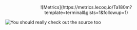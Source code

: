 <!--      int i;f(int x){putchar(((29-2*x)*x-91)*x/2      -->
<!--      +97);}main(int c,char**v){printf(v[1]);for      -->
<!--      (;i<4;++i)f(--v[2][i]%16/4),f(v[2][i]%4);}      -->

<p align="center">
	![Metrics](https://metrics.lecoq.io/Ta180m?template=terminal&gists=1&followup=1)
</p>

<!--<div align="center">
	<p>
		<img src="https://github-readme-stats.vercel.app/api?username=Ta180m&count_private=true&show_icons=true&title_color=fff&icon_color=79ff97&text_color=9f9f9f&bg_color=151515&include_all_commits=true" >
	</p>
</div>-->


<!--<a href="https://github.com/Ta180m/Ta180m">
  <img align="left" src="https://github-readme-stats.vercel.app/api?username=Ta180m&show_icons=true&title_color=fff&icon_color=79ff97&text_color=9f9f9f&bg_color=151515&count_private=true&include_all_commits=true" />
</a>-->
<!--<a href="https://github.com/Ta180m/Ta180m">
  <img align="left" src="https://github-readme-stats.vercel.app/api/top-langs/?username=Ta180m&show_icons=true&title_color=fff&icon_color=79ff97&text_color=9f9f9f&bg_color=151515&hide=GLSL&layout=compact" />
</a>-->


<!--          not exp log srand xor s qq qx xor          -->
<!--          s x x length uc ord and print chr          -->
<!--          ord for qw q join use sub tied qx          -->
<!--          xor eval xor print qq q q xor int          -->
<!--          eval lc q m cos and print chr ord          -->
<!--          for qw y abs ne open tied hex exp          -->
<!--          ref y m xor scalar srand print qq          -->
<!--          q q xor int eval lc qq y sqrt cos          -->
<!--          and print chr ord for qw x printf          -->
<!--          each return local x y or print qq          -->
<!--          s s and eval q s undef or oct xor          -->
<!--          time xor ref print chr int ord lc          -->
<!--          foreach qw y hex alarm chdir kill          -->
<!--          exec return y s gt sin sort split          -->


<!--<div align="center">
	<p>
		<img src="https://raw.githubusercontent.com/Ta180m/Ta180m/master/header.svg" width="800" height="400">
	</p>
</div>-->

<!--<div align="center">
	<p>
		<img src="https://github-readme-stats.vercel.app/api?username=Ta180m&show_icons=true&title_color=fff&icon_color=79ff97&text_color=9f9f9f&bg_color=151515&count_private=true&include_all_commits=true" >
	</p>
</div>-->

<!--<div align="center">
	<p>
		<img src="https://github-readme-stats.vercel.app/api/top-langs/?username=Ta180m&show_icons=true&title_color=fff&icon_color=79ff97&text_color=9f9f9f&bg_color=151515&hide=GLSL" >
	</p>
</div>-->


<!--<a href="https://github.com/Ta180m/Library">
  <img align="left" src="https://github-readme-stats.vercel.app/api/pin/?username=Ta180m&repo=Library" />
</a>
<a href="https://github.com/Ta180m/USACO">
  <img align="left" src="https://github-readme-stats.vercel.app/api/pin/?username=Ta180m&repo=USACO" />
</a>-->


<div align="left">
  <img src="https://komarev.com/ghpvc/?username=Ta180m" alt="You should really check out the source too" />
</div>


<!--
                                                       #
                                                   sub j(\$){($
                     P,$V)=                      @_;while($$P=~s:^
                 ([()])::x){                    $V+=('('eq$1)?-32:31
           }$V+=ord(  substr(                 $$P,0,1,""))-74} sub a{
          my($I,$K,$  J,$L)=@_               ;$I=int($I*$M/$Z);$K=int(
         $K*$M/$Z);$J=int($J*$M             /$Z);$L=int($L*$M/$Z); $G=$
         J-$I;$F=$L-$K;$E=(abs($          G)>=abs($F))?$G:$F;($E<0) and($
          I,$K)=($J,$L);$E||=.01       ;for($i=0;$i<=abs$E;$i++ ){ $D->{$K
                  +int($i*$F/$E)      }->{$I+int($i*$G/$E)}=1}}sub p{$D={};$
                 Z=$z||.01;map{    $H=$_;$I=$N=j$H;$K=$O=j$H;while($H){$q=ord
                substr($H,0,1,"" );if(42==$q){$J=j$H;$L=j$H}else{$q-=43;$L =$q
              %9;$J=($q-$L)/9;$L=$q-9*$J-4;$J-=4}$J+=$I;$L+=$K;a($I,$K,$J,$ L);
              ($I,$K)=($J,$L)}a($I,$K,$N,$O)}@_;my$T;map{$y=$_;map{ $T.=$D->{$y}
              ->{$_}?$\:' '}(-59..59);$T.="\n"}(-23..23);print"\e[H$T"}$w= eval{
              require Win32::Console::ANSI};$b=$w?'1;7;':"";($j,$u,$s,$t,$a,$n,$o
              ,$h,$c,$k,$p,$e,$r,$l,$C)=split/}/,'Tw*JSK8IAg*PJ[*J@wR}*JR]*QJ[*J'.
               'BA*JQK8I*JC}KUz]BAIJT]*QJ[R?-R[e]\RI'.'}Tn*JQ]wRAI*JDnR8QAU}wT8KT'.
               ']n*JEI*EJR*QJ]*JR*DJ@IQ[}*JSe*JD[n]*JPe*'.'JBI/KI}T8@?PcdnfgVCBRcP'.
                '?ABKV]]}*JWe*JD[n]*JPe*JC?8B*JE};Vq*OJQ/IP['.'wQ}*JWeOe{n*EERk8;'.
                  'J*JC}/U*OJd[OI@*BJ*JXn*J>w]U}CWq*OJc8KJ?O[e]U/T*QJP?}*JSe*JCnTe'.
                   'QIAKJR}*JV]wRAI*J?}T]*RJcJI[\]3;U]Uq*PM[wV]W]WCT*DM*SJ'.  'ZP[Z'.
                      'PZa[\]UKVgogK9K*QJ[\]n[RI@*EH@IddR[Q[]T]T]T3o[dk*JE'.  '[Z\U'.
                        '{T]*JPKTKK]*OJ[QIO[PIQIO[[gUKU\k*JE+J+J5R5AI*EJ00'.  'BCB*'.
                             'DMKKJIR[Q+*EJ0*EK';sub h{$\ = qw(% & @ x)[int    rand
                              4];map{printf  "\e[$b;%dm",int(rand 6)+101-60*   ($w
                               ||0);system(  "cls")if$w ;($A,$S)=    ($_[1],   $
                                _[0]);($M,   @,)= split  '}';for(     $z=256
                                ;$z>0; $z   -=$S){$S*=   $A;p @,}      sleep$_
                                [2];while   ($_[3]&&($    z+=$ S)       <=256){
                                p@,}}("".   "32}7D$j"     ."}AG".       "$u}OG"
                                ."$s}WG"    ."$t",""      ."24}("        ."IJ$a"
                                ."}1G$n"    ."}CO$o"     ."}GG$t"        ."}QC"
                                 ."$h}"      ."^G$e"    ."})IG"          ."$r",
                                 "32}?"       ."H$p}FG$e}QG$r".          "}ZC"
                                 ."$l",          "28}(LC" .""            ."".
                                 "$h}:"           ."J$a}EG".             "$c"
                                 ."}M"             ."C$k}ZG".            "$e"
                                 ."}"             ."dG$r","18"          ."}("
                                ."D;"            ."$C"  )}{h(16         ,1,1,0
                               );h(8,          .98,0,0   );h(16         ,1,1,1)
                               ;h(8.0         ,0.98,0,     1);         redo}###
-->
